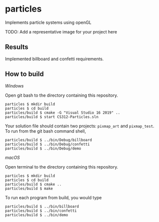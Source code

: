 # particles

Implements particle systems using openGL

TODO: Add a representative image for your project here

## Results

Implemented billboard and confetti requirements.

## How to build

*Windows*

Open git bash to the directory containing this repository.

```
particles $ mkdir build
particles $ cd build
particles/build $ cmake -G "Visual Studio 16 2019" ..
particles/build $ start CS312-Particles.sln
```

Your solution file should contain two projects: `pixmap_art` and `pixmap_test`.
To run from the git bash command shell, 

```
particles/build $ ../bin/Debug/billboard
particles/build $ ../bin/Debug/confetti
particles/build $ ../bin/Debug/demo
```

*macOS*

Open terminal to the directory containing this repository.

```
particles $ mkdir build
particles $ cd build
particles/build $ cmake ..
particles/build $ make
```

To run each program from build, you would type

```
particles/build $ ../bin/billboard
particles/build $ ../bin/confetti
particles/build $ ../bin/demo
```



